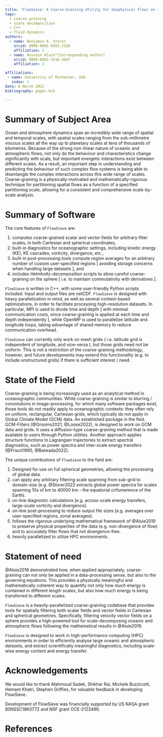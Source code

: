 ```yaml
---
title: 'FlowSieve: A Coarse-Graining Utility for Geophysical Flows on the Sphere'
tags:
  - coarse graining
  - scale decomposition
  - C++
  - fluid dynamics
authors:
  - name: Benjamin A. Storer
    orcid: 0000-0001-5955-2158
    affiliation: 1
  - name: Hussein Aluie^[Corresponding author]
    orcid: 0000-0003-3516-3697
    affiliation: 1

affiliations:
 - name: University of Rochester, USA
   index: 1
date: 8 March 2022
bibliography: paper.bib

---
```


# Summary of Subject Area

Ocean and atmosphere dynamics span an incredibly wide range of spatial and temporal
scales, with spatial scales ranging from the sub-millimetre viscous scales all the way
up to planetary scales at tens of thousands of kilometres. Because of the strong non-linear
nature of oceanic and atmospheric flows, not only do the behaviour and characteristics change
significantly with scale, but important energetic interactions exist between different scales.
As a result, an important step in understanding and predicting the behaviour of such complex
flow systems is being able to disentangle the complex interactions across this wide range of scales.
Coarse-graining is a physically-motivated and mathematically-rigorous technique for partitioning
spatial flows as a function of a specified partitioning scale, allowing for a consistent and comprehensive
scale-by-scale analysis.

# Summary of Software

The core features of `FlowSieve` are:
1) computes coarse-grained scalar and vector fields for arbitrary filter scales, in both Cartesian and spherical coordinates,
2) built-in diagnostics for oceanographic settings, including kinetic energy (KE), KE cascades, vorticity, divergence, etc.,
3) built-in post-processing tools compute region averages for an arbitrary number of custom user-specified regions [ avoiding storage concerns when handling large datasets ], and
4) includes Helmholtz-decomposition scripts to allow careful coarse-graining on the sphere [ i.e. to maintain commutativity with derivatives ].

`FlowSieve` is written in C++, with some user-friendly Python scripts included. 
Input and output files are netCDF.
`FlowSieve` is designed with heavy parallelization in mind, as well as several context-based optimizations, in order to facilitate processing high-resolution datasets. 
In particular, MPI is used to divide time and depth [ with minimal communication costs, since coarse-graining is applied at each time and depth independently ], while OpenMP is used to parallelize latitude and longitude loops, taking advantage of shared memory to reduce communication overhead.


`FlowSieve` can currently only work on mesh grids ( i.e. latitude grid is independent of longitude, and vice-versa ), but those grids need not be uniform.
This is not a restriction of the coarse-graining methodology, however, and future developments may extend this functionality (e.g. to include unstructured grids) if there is sufficient interest / need.


# State of the Field

Coarse-graining is being increasingly used as an analytical method in oceanographic communities. While coarse-graining is similar to blurring / convolutions in image-processing, for which many software packages exist, those tools do not readily apply to oceanographic contexts: they often rely on uniform, rectangular, Cartesian grids, which typically do not apply in Global Climate Model (GCM) data.
An established package in the fied, GCM-Filters (@Grooms2021, @Loose2022), is designed to work on GCM data and grids. It uses a diffusion-type coarse-graining method that is made available to users through Python utilities.
Another approach applies structure functions to Lagrangian trajectories to extract spectral diagnostics, such as power spectra and inter-scale energy transfers (@Frisch1995, @Balwada2022).

The unique contributions of `FlowSieve` to the field are: 
1) Designed for use on full spherical geometries, allowing the processing of global data. 
2) can apply any arbitrary filtering scale spanning from sub-grid to domain-size (e.g. @Storer2022 extracts global power spectra for scales spanning 10s of km to 40000 km - the equatorial cirfumerence of the Earth). 
3) on-line diagnostic calculations [e.g. across-scale energy transfers, large-scale vorticity and divergence]. 
4) on-line post-processing to reduce output file sizes [e.g. averages over user-specified regions, zonal averages]. 
5) follows the rigorous underlying mathematical framework of @Aluie2019 to preserve physical properties of the data (e.g. non-divergence of flow) and to accurately filter flows that not divergence-free. 
6) heavily parallelized to utilize HPC environments. 


# Statement of need

@Aluie2018 demonstrated how, when applied appropriately, coarse-graining can
not only be applied in a data-processing sense, but also to the governing equations.
This provides a physically meaningful and mathematically coherent way to quantify not
only how much energy is contained in different length scales, but also how much energy
is being transferred to different scales.

`FlowSieve` is a heavily-parallelized coarse-graining codebase that provides
tools for spatially filtering both scalar fields and vector fields in Cartesian
and spherical geometries. Specifically, filtering velocity vector fields on a sphere
provides a high-powered tool for scale-decomposing oceanic and atmospheric flows 
following the mathematical results in @Aluie2019.

`FlowSieve` is designed to work in high-performance computing (HPC) environments in order to
efficiently analyse large oceanic and atmospheric datasets, and extract scientifically meaningful
diagnostics, including scale-wise energy content and energy transfer.


# Acknowledgements

We would like to thank Mahmoud Sadek, Shikhar Rai, Michele Buzzicotti, Hemant Khatri, Stephen Griffies, for valuable feedback in developing FlowSieve.

Development of FlowSieve was financially supported by US NASA grant 80NSSC18K0772 and NSF grant OCE-2123496.

# References
